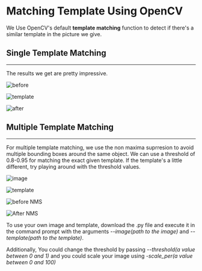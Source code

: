 # Matching Template Using OpenCV

We Use OpenCV's default **template matching** function to detect if there's a similar template in the picture we give.

## Single Template Matching
------------------------------
The results we get are pretty impressive.

![before](https://github.com/vinzard11/Matching-Template-OpenCV/blob/main/images/rick_morty.jpg)
 
![template](https://github.com/vinzard11/Matching-Template-OpenCV/blob/main/images/rm_template.jpg)
 
![after](https://github.com/vinzard11/Matching-Template-OpenCV/blob/main/results/Rick_Morty_main.PNG)


## Multiple Template Matching
------------------------------
For multiple template matching, we use the non maxima suprresion to avoid multiple bounding boxes around the same object. We can use a threshold of 0.8-0.95 for matching the exact given template. If the template's a little different, try playing around with the threshold values.

![image](https://github.com/vinzard11/Matching-Template-OpenCV/blob/main/images/2_diamonds.png)
 
![template](https://github.com/vinzard11/Matching-Template-OpenCV/blob/main/images/diamond.jpg)

![before NMS](https://github.com/vinzard11/Matching-Template-OpenCV/blob/main/results/before%20NMS.PNG)
 
![After NMS](https://github.com/vinzard11/Matching-Template-OpenCV/blob/main/results/After%20NMS.PNG)

To use your own image and template, download the .py file and execute it in the command prompt with the arguments _--image(path to the image)_ and _--template(path to the template)_.

Additionally, You could change the threshold by passing _--threshold(a value between 0 and 1)_ and you could scale your image using _-scale_per(a value between 0 and 100)_

